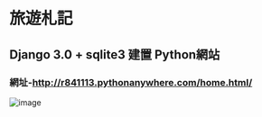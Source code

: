 # 旅遊札記
## Django 3.0 + sqlite3 建置 Python網站
### 網址-http://r841113.pythonanywhere.com/home.html/

![image](https://i.imgur.com/w5jO4vc.png)
